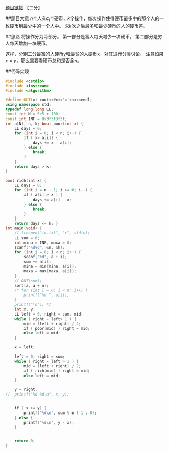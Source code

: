 [题目链接](http://codeforces.com/contest/671/problem/B)
【二分】

##题目大意
$n$个人有$c_i$个硬币，$k$个操作，每次操作使得硬币最多中的那个人的一枚硬币到最少中的一个人中。
求$k$次之后最多和最少硬币的人的硬币差。

##思路
将操作分为两部分。
第一部分是富人每天减少一块硬币。
第二部分是穷人每天增加一块硬币。

这样，分别二分最富的人硬币y和最贫的人硬币x，对其进行分类讨论。
注意如果$x = y$，那么需要看硬币总和是否余$n$。

##代码实现
```cpp
#include <cstdio>
#include <iostream>
#include <algorithm>

#define OUT(x) cout<<#x<<'='<<x<<endl;
using namespace std;
typedef long long LL;
const int N = 5e5 + 100;
const int INF = 0x3f3f3f3f;
int a[N], n, k; bool poor(int x) {
    LL days = 0;
    for (int i = 0; i < n; i++) {
        if ( x> a[i]) {
			days += x - a[i];
		} else {
			break;
		}
	}
	return days > k;
}

bool rich(int x) {
	LL days = 0;
	for (int i = n - 1; i >= 0; i--) {
		if ( a[i] > x ) {
			days += a[i] - x;
		} else {
			break;
		}
	}
	return days <= k; }
int main(void) {
    // freopen("in.txt", "r", stdin);
	LL sum = 0;
	int mina = INF, maxa = 0;
	scanf("%d%d", &n, &k);
	for (int i = 0; i < n; i++) {
	    scanf("%d", a + i);
	    sum += a[i];
	    mina = min(mina, a[i]);
	    maxa = max(maxa, a[i]);
	}
    // OUT(sum);
    sort(a, a + n);
    /* for (int i = 0; i < n; i++) {
        printf("%d ", a[i]);
    }
    printf("\n"); */
    int x, y;
    LL left = 0, right = sum, mid;
    while ( right - left> 1 ) {
	    mid = (left + right) / 2;
	    if ( poor(mid) ) right = mid;
	    else left = mid;
    }

	x = left;

	left = 0; right = sum;
	while ( right - left > 1 ) {
		mid = (left + right) / 2;
		if ( rich(mid) ) right = mid;
		else left = mid;
	}

	y = right;
//	printf("%d %d\n", x, y);


	if ( x >= y) {
		printf("%d\n", sum % n ? 1 : 0);
	} else {
		printf("%d\n", y - x);
	}


	return 0;
}
```
